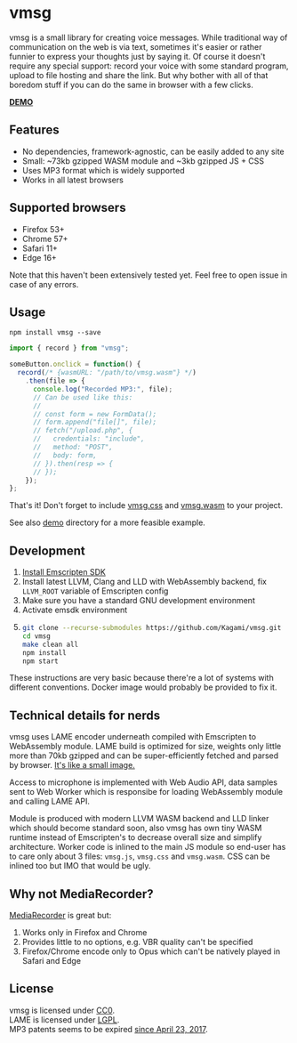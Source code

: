 # vmsg

vmsg is a small library for creating voice messages. While traditional
way of communication on the web is via text, sometimes it's easier or
rather funnier to express your thoughts just by saying it. Of course it
doesn't require any special support: record your voice with some
standard program, upload to file hosting and share the link. But why
bother with all of that boredom stuff if you can do the same in browser
with a few clicks.

**[DEMO](https://kagami.github.io/vmsg/)**

## Features

* No dependencies, framework-agnostic, can be easily added to any site
* Small: ~73kb gzipped WASM module and ~3kb gzipped JS + CSS
* Uses MP3 format which is widely supported
* Works in all latest browsers

## Supported browsers

* Firefox 53+
* Chrome 57+
* Safari 11+
* Edge 16+

Note that this haven't been extensively tested yet. Feel free to open
issue in case of any errors.

## Usage

```
npm install vmsg --save
```

```js
import { record } from "vmsg";

someButton.onclick = function() {
  record(/* {wasmURL: "/path/to/vmsg.wasm"} */)
    .then(file => {
      console.log("Recorded MP3:", file);
      // Can be used like this:
      //
      // const form = new FormData();
      // form.append("file[]", file);
      // fetch("/upload.php", {
      //   credentials: "include",
      //   method: "POST",
      //   body: form,
      // }).then(resp => {
      // });
    });
};
```

That's it! Don't forget to include [vmsg.css](vmsg.css) and
[vmsg.wasm](vmsg.wasm) to your project.

See also [demo](demo) directory for a more feasible example.

## Development

1. [Install Emscripten SDK](http://webassembly.org/getting-started/developers-guide/)
2. Install latest LLVM, Clang and LLD with WebAssembly backend, fix
   `LLVM_ROOT` variable of Emscripten config
3. Make sure you have a standard GNU development environment
4. Activate emsdk environment
5. ```bash
   git clone --recurse-submodules https://github.com/Kagami/vmsg.git
   cd vmsg
   make clean all
   npm install
   npm start
   ```

These instructions are very basic because there're a lot of systems with
different conventions. Docker image would probably be provided to fix it.

## Technical details for nerds

vmsg uses LAME encoder underneath compiled with Emscripten to
WebAssembly module. LAME build is optimized for size, weights only
little more than 70kb gzipped and can be super-efficiently fetched and
parsed by browser. [It's like a small image.](https://twitter.com/wycats/status/942908325775077376)

Access to microphone is implemented with Web Audio API, data samples
sent to Web Worker which is responsibe for loading WebAssembly module
and calling LAME API.

Module is produced with modern LLVM WASM backend and LLD linker which
should become standard soon, also vmsg has own tiny WASM runtime instead
of Emscripten's to decrease overall size and simplify architecture.
Worker code is inlined to the main JS module so end-user has to care
only about 3 files: `vmsg.js`, `vmsg.css` and `vmsg.wasm`. CSS can be
inlined too but IMO that would be ugly.

## Why not MediaRecorder?

[MediaRecorder](https://developer.mozilla.org/en-US/docs/Web/API/MediaRecorder)
is great but:

1. Works only in Firefox and Chrome
2. Provides little to no options, e.g. VBR quality can't be specified
3. Firefox/Chrome encode only to Opus which can't be natively played in Safari and Edge

## License

vmsg is licensed under [CC0](COPYING).  
LAME is licensed under [LGPL](https://github.com/Kagami/lame-svn/blob/master/lame/COPYING).  
MP3 patents seems to be expired [since April 23, 2017](https://en.wikipedia.org/wiki/LAME#Patents_and_legal_issues).
